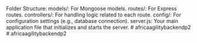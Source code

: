 Folder Structure:
models/: For Mongoose models.
routes/: For Express routes.
controllers/: For handling logic related to each route.
config/: For configuration settings (e.g., database connection).
server.js: Your main application file that initializes and starts the server.
#   a f r i c a a g i l i t y b a c k e n d p 2  
 #   a f r i c a a g i l i t y b a c k e n d p 2  
 